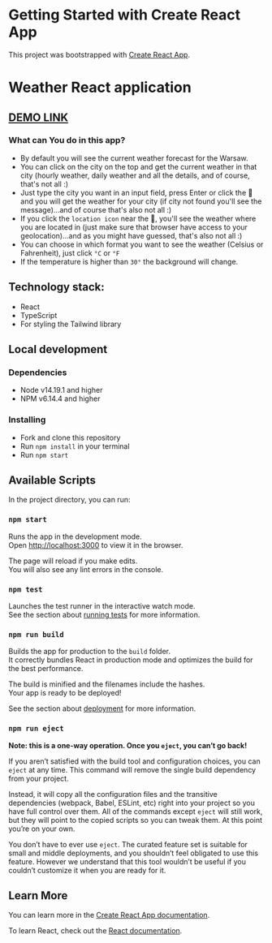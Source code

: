 # Getting Started with Create React App
This project was bootstrapped with [Create React App](https://github.com/facebook/create-react-app).

# Weather React application
## [DEMO LINK](https://romekivantsiv.github.io/react_weather_daily/)

### What can You do in this app? 
* By default you will see the current weather forecast for the Warsaw.
* You can click on the city on the top and get the current weather in that city (hourly weather, daily weather and all the details, and of course, that's not all :)
* Just type  the city you want in an input field, press Enter or click the 🔎 and you will get the weather for your city (if city not found you'll see the message)...and of course that's also not all :)
* If you click the `location icon` near the 🔎, you'll see the weather where you are located in (just make sure that browser have access to your geolocation)...and as you might have guessed, that's also not all :)
* You can choose in which format you want to see the weather (Celsius or Fahrenheit), just click `°C` or `°F`
* If the temperature is higher than `30°` the background will change.

## Technology stack:
* React
* TypeScript
* For styling the Tailwind library

## Local development

### Dependencies
* Node v14.19.1 and higher
* NPM v6.14.4 and higher

### Installing
* Fork and clone this repository
* Run `npm install` in your terminal
* Run `npm start`

## Available Scripts
In the project directory, you can run:

### `npm start`

Runs the app in the development mode.\
Open [http://localhost:3000](http://localhost:3000) to view it in the browser.

The page will reload if you make edits.\
You will also see any lint errors in the console.

### `npm test`

Launches the test runner in the interactive watch mode.\
See the section about [running tests](https://facebook.github.io/create-react-app/docs/running-tests) for more information.

### `npm run build`

Builds the app for production to the `build` folder.\
It correctly bundles React in production mode and optimizes the build for the best performance.

The build is minified and the filenames include the hashes.\
Your app is ready to be deployed!

See the section about [deployment](https://facebook.github.io/create-react-app/docs/deployment) for more information.

### `npm run eject`

**Note: this is a one-way operation. Once you `eject`, you can’t go back!**

If you aren’t satisfied with the build tool and configuration choices, you can `eject` at any time. This command will remove the single build dependency from your project.

Instead, it will copy all the configuration files and the transitive dependencies (webpack, Babel, ESLint, etc) right into your project so you have full control over them. All of the commands except `eject` will still work, but they will point to the copied scripts so you can tweak them. At this point you’re on your own.

You don’t have to ever use `eject`. The curated feature set is suitable for small and middle deployments, and you shouldn’t feel obligated to use this feature. However we understand that this tool wouldn’t be useful if you couldn’t customize it when you are ready for it.

## Learn More

You can learn more in the [Create React App documentation](https://facebook.github.io/create-react-app/docs/getting-started).

To learn React, check out the [React documentation](https://reactjs.org/).
